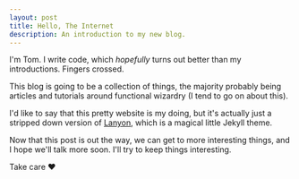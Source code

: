 ```yaml
---
layout: post
title: Hello, The Internet
description: An introduction to my new blog.
---
```


I'm Tom. I write code, which _hopefully_ turns out better than my introductions. Fingers crossed.

This blog is going to be a collection of things, the majority probably being articles and tutorials around functional wizardry (I tend to go on about this).

I'd like to say that this pretty website is my doing, but it's actually just a stripped down version of [Lanyon](http://lanyon.getpoole.com), which is a magical little Jekyll theme.

Now that this post is out the way, we can get to more interesting things, and I hope we'll talk more soon. I'll try to keep things interesting.

Take care &hearts;
